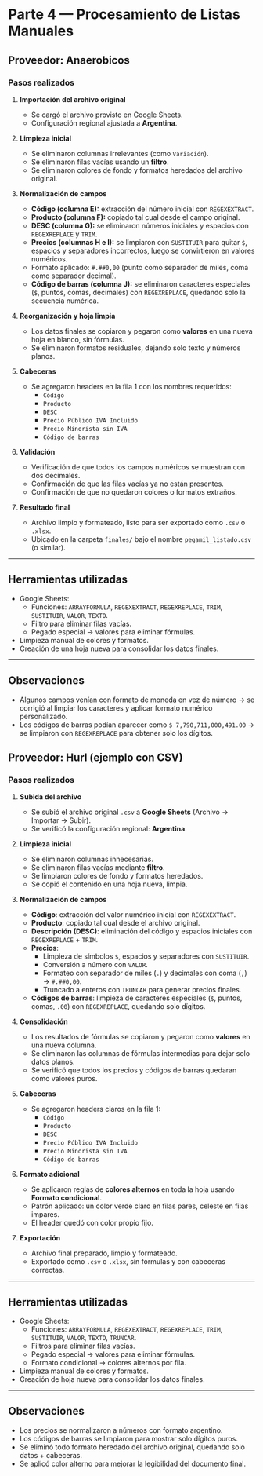 
# Parte 4 — Procesamiento de Listas Manuales



## Proveedor: Anaerobicos

### Pasos realizados

1. **Importación del archivo original**
   - Se cargó el archivo provisto en Google Sheets.
   - Configuración regional ajustada a **Argentina**.

2. **Limpieza inicial**
   - Se eliminaron columnas irrelevantes (como `Variación`).
   - Se eliminaron filas vacías usando un **filtro**.
   - Se eliminaron colores de fondo y formatos heredados del archivo original.

3. **Normalización de campos**
   - **Código (columna E):** extracción del número inicial con `REGEXEXTRACT`.
   - **Producto (columna F):** copiado tal cual desde el campo original.
   - **DESC (columna G):** se eliminaron números iniciales y espacios con `REGEXREPLACE` y `TRIM`.
   - **Precios (columnas H e I):** se limpiaron con `SUSTITUIR` para quitar `$`, espacios y separadores incorrectos, luego se convirtieron en valores numéricos.
   - Formato aplicado: `#.##0,00` (punto como separador de miles, coma como separador decimal).
   - **Código de barras (columna J):** se eliminaron caracteres especiales (`$`, puntos, comas, decimales) con `REGEXREPLACE`, quedando solo la secuencia numérica.

4. **Reorganización y hoja limpia**
   - Los datos finales se copiaron y pegaron como **valores** en una nueva hoja en blanco, sin fórmulas.
   - Se eliminaron formatos residuales, dejando solo texto y números planos.

5. **Cabeceras**
   - Se agregaron headers en la fila 1 con los nombres requeridos:
     - `Código`
     - `Producto`
     - `DESC`
     - `Precio Público IVA Incluido`
     - `Precio Minorista sin IVA`
     - `Código de barras`

6. **Validación**
   - Verificación de que todos los campos numéricos se muestran con dos decimales.
   - Confirmación de que las filas vacías ya no están presentes.
   - Confirmación de que no quedaron colores o formatos extraños.

7. **Resultado final**
   - Archivo limpio y formateado, listo para ser exportado como `.csv` o `.xlsx`.
   - Ubicado en la carpeta `finales/` bajo el nombre `pegamil_listado.csv` (o similar).

---

## Herramientas utilizadas
- Google Sheets:
  - Funciones: `ARRAYFORMULA`, `REGEXEXTRACT`, `REGEXREPLACE`, `TRIM`, `SUSTITUIR`, `VALOR`, `TEXTO`.
  - Filtro para eliminar filas vacías.
  - Pegado especial → valores para eliminar fórmulas.
- Limpieza manual de colores y formatos.
- Creación de una hoja nueva para consolidar los datos finales.

---

## Observaciones
- Algunos campos venían con formato de moneda en vez de número → se corrigió al limpiar los caracteres y aplicar formato numérico personalizado.
- Los códigos de barras podían aparecer como `$ 7,790,711,000,491.00` → se limpiaron con `REGEXREPLACE` para obtener solo los dígitos.



## Proveedor: Hurl (ejemplo con CSV)

### Pasos realizados

1. **Subida del archivo**
   - Se subió el archivo original `.csv` a **Google Sheets** (Archivo → Importar → Subir).  
   - Se verificó la configuración regional: **Argentina**.

2. **Limpieza inicial**
   - Se eliminaron columnas innecesarias.  
   - Se eliminaron filas vacías mediante **filtro**.  
   - Se limpiaron colores de fondo y formatos heredados.  
   - Se copió el contenido en una hoja nueva, limpia.

3. **Normalización de campos**
   - **Código**: extracción del valor numérico inicial con `REGEXEXTRACT`.  
   - **Producto**: copiado tal cual desde el archivo original.  
   - **Descripción (DESC)**: eliminación del código y espacios iniciales con `REGEXREPLACE` + `TRIM`.  
   - **Precios**:  
     - Limpieza de símbolos `$`, espacios y separadores con `SUSTITUIR`.  
     - Conversión a número con `VALOR`.  
     - Formateo con separador de miles (`.`) y decimales con coma (`,`) → `#.##0,00`.  
     - Truncado a enteros con `TRUNCAR` para generar precios finales.  
   - **Códigos de barras**: limpieza de caracteres especiales (`$`, puntos, comas, `.00`) con `REGEXREPLACE`, quedando solo dígitos.

4. **Consolidación**
   - Los resultados de fórmulas se copiaron y pegaron como **valores** en una nueva columna.  
   - Se eliminaron las columnas de fórmulas intermedias para dejar solo datos planos.  
   - Se verificó que todos los precios y códigos de barras quedaran como valores puros.

5. **Cabeceras**
   - Se agregaron headers claros en la fila 1:  
     - `Código`  
     - `Producto`  
     - `DESC`  
     - `Precio Público IVA Incluido`  
     - `Precio Minorista sin IVA`  
     - `Código de barras`  

6. **Formato adicional**
   - Se aplicaron reglas de **colores alternos** en toda la hoja usando **Formato condicional**.  
   - Patrón aplicado: un color verde claro en filas pares, celeste en filas impares.  
   - El header quedó con color propio fijo.

7. **Exportación**
   - Archivo final preparado, limpio y formateado.  
   - Exportado como `.csv` o `.xlsx`, sin fórmulas y con cabeceras correctas.  

---

## Herramientas utilizadas
- Google Sheets:
  - Funciones: `ARRAYFORMULA`, `REGEXEXTRACT`, `REGEXREPLACE`, `TRIM`, `SUSTITUIR`, `VALOR`, `TEXTO`, `TRUNCAR`.
  - Filtros para eliminar filas vacías.
  - Pegado especial → valores para eliminar fórmulas.
  - Formato condicional → colores alternos por fila.
- Limpieza manual de colores y formatos.
- Creación de hoja nueva para consolidar los datos finales.

---

## Observaciones
- Los precios se normalizaron a números con formato argentino.  
- Los códigos de barras se limpiaron para mostrar solo dígitos puros.  
- Se eliminó todo formato heredado del archivo original, quedando solo datos + cabeceras.  
- Se aplicó color alterno para mejorar la legibilidad del documento final.
